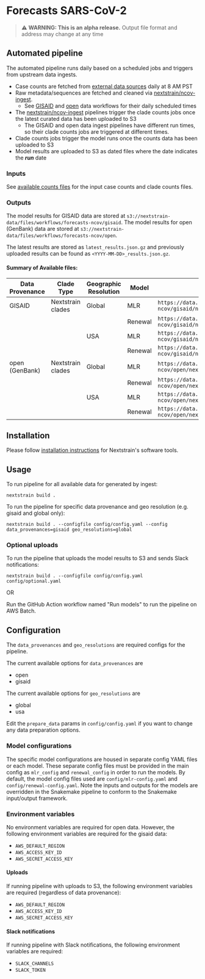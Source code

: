 # Forecasts SARS-CoV-2

> :warning: **WARNING: This is an alpha release.** Output file format and address may change at any time

## Automated pipeline
The automated pipeline runs daily based on a scheduled jobs and triggers from upstream data ingests.
* Case counts are fetched from [external data sources](./ingest/README.md#data-sources) daily at 8 AM PST
* Raw metadata/sequences are fetched and cleaned via [nextstrain/ncov-ingest].
    * See [GISAID](https://github.com/nextstrain/ncov-ingest/blob/master/.github/workflows/fetch-and-ingest-gisaid-master.yml) and [open](https://github.com/nextstrain/ncov-ingest/blob/master/.github/workflows/fetch-and-ingest-genbank-master.yml) data workflows for their daily scheduled times
* The [nextstrain/ncov-ingest] pipelines trigger the clade counts jobs once the latest curated data has been uploaded to S3
    * The GISAID and open data ingest pipelines have different run times, so their clade counts jobs are triggered at different times.
* Clade counts jobs trigger the model runs once the counts data has been uploaded to S3
* Model results are uploaded to S3 as dated files where the date indicates the ***run*** date

### Inputs
See [available counts files](./ingest/README.md#outputs) for the input case counts and clade counts files.

### Outputs
The model results for GISAID data are stored at `s3://nextstrain-data/files/workflows/forecasts-ncov/gisaid`.
The model results for open (GenBank) data are stored at `s3://nextstrain-data/files/workflows/forecasts-ncov/open`.

The latest results are stored as `latest_results.json.gz` and previously uploaded results can be found as `<YYYY-MM-DD>_results.json.gz`.

#### Summary of Available files:

| Data Provenance | Clade Type        | Geographic Resolution | Model   | Address |
| --------------- | ----------------- | --------------------- | ------- | ------- |
| GISAID          | Nextstrain clades | Global                | MLR     | `https://data.nextstrain.org/files/workflows/forecasts-ncov/gisaid/nextstrain_clades/global/mlr/latest_results.json.gz`    |
|                 |                   |                       | Renewal | `https://data.nextstrain.org/files/workflows/forecasts-ncov/gisaid/nextstrain_clades/global/renewal/latest_results.json.gz`|
|                 |                   | USA                   | MLR     | `https://data.nextstrain.org/files/workflows/forecasts-ncov/gisaid/nextstrain_clades/usa/mlr/latest_results.json.gz`       |
|                 |                   |                       | Renewal | `https://data.nextstrain.org/files/workflows/forecasts-ncov/gisaid/nextstrain_clades/usa/renewal/latest_results.json.gz`   |
| open (GenBank)  | Nextstrain clades | Global                | MLR     | `https://data.nextstrain.org/files/workflows/forecasts-ncov/open/nextstrain_clades/global/mlr/latest_results.json.gz`      |
|                 |                   |                       | Renewal | `https://data.nextstrain.org/files/workflows/forecasts-ncov/open/nextstrain_clades/global/renewal/latest_results.json.gz`  |
|                 |                   | USA                   | MLR     | `https://data.nextstrain.org/files/workflows/forecasts-ncov/open/nextstrain_clades/usa/mlr/latest_results.json.gz`         |
|                 |                   |                       | Renewal | `https://data.nextstrain.org/files/workflows/forecasts-ncov/open/nextstrain_clades/usa/renewal/latest_results.json.gz`     |

## Installation

Please follow [installation instructions](https://docs.nextstrain.org/en/latest/install.html#installation-steps) for Nextstrain's software tools.

## Usage

To run pipeline for all available data for generated by ingest:

```
nextstrain build .
```

To run the pipeline for specific data provenance and geo resolution (e.g. gisaid and global only):

```
nextstrain build . --configfile config/config.yaml --config data_provenances=gisaid geo_resolutions=global
```

### Optional uploads

To run the pipeline that uploads the model results to S3 and sends Slack notifications:

```
nextstrain build . --configfile config/config.yaml config/optional.yaml
```

OR

Run the GitHub Action workflow named "Run models" to run the pipeline on AWS Batch.


## Configuration
The `data_provenances` and `geo_resolutions` are required configs for the pipeline.

The current available options for `data_provenances` are
- open
- gisaid

The current available options for `geo_resolutions` are
- global
- usa

Edit the `prepare_data` params in `config/config.yaml` if you want to change any data preparation options.

### Model configurations
The specific model configurations are housed in separate config YAML files or each model.
These separate config files must be provided in the main config as `mlr_config` and `renewal_config` in order to run the models.
By default, the model config files used are `config/mlr-config.yaml` and `config/renewal-config.yaml`.
Note the inputs and outputs for the models are overridden in the Snakemake pipeline to conform to the Snakemake input/output framework.

### Environment variables

No environment variables are required for open data.
However, the following environment variables are required for the gisaid data:
- `AWS_DEFAULT_REGION`
- `AWS_ACCESS_KEY_ID`
- `AWS_SECRET_ACCESS_KEY`

#### Uploads
If running pipeline with uploads to S3, the following environment variables are required (regardless of data provenance):
- `AWS_DEFAULT_REGION`
- `AWS_ACCESS_KEY_ID`
- `AWS_SECRET_ACCESS_KEY`

#### Slack notifications
If running pipeline with Slack notifications, the following environment variables are required:
- `SLACK_CHANNELS`
- `SLACK_TOKEN`

[nextstrain/ncov-ingest]: https://github.com/nextstrain/ncov-ingest
